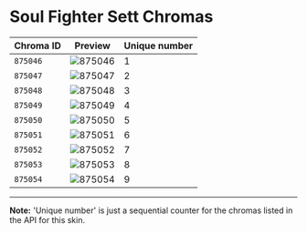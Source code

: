 # Soul Fighter Sett Chromas

| Chroma ID | Preview | Unique number |
|---|---|---|
| `875046` | ![875046](https://raw.communitydragon.org/latest/plugins/rcp-be-lol-game-data/global/default/v1/champion-chroma-images/875/875046.png) | 1 |
| `875047` | ![875047](https://raw.communitydragon.org/latest/plugins/rcp-be-lol-game-data/global/default/v1/champion-chroma-images/875/875047.png) | 2 |
| `875048` | ![875048](https://raw.communitydragon.org/latest/plugins/rcp-be-lol-game-data/global/default/v1/champion-chroma-images/875/875048.png) | 3 |
| `875049` | ![875049](https://raw.communitydragon.org/latest/plugins/rcp-be-lol-game-data/global/default/v1/champion-chroma-images/875/875049.png) | 4 |
| `875050` | ![875050](https://raw.communitydragon.org/latest/plugins/rcp-be-lol-game-data/global/default/v1/champion-chroma-images/875/875050.png) | 5 |
| `875051` | ![875051](https://raw.communitydragon.org/latest/plugins/rcp-be-lol-game-data/global/default/v1/champion-chroma-images/875/875051.png) | 6 |
| `875052` | ![875052](https://raw.communitydragon.org/latest/plugins/rcp-be-lol-game-data/global/default/v1/champion-chroma-images/875/875052.png) | 7 |
| `875053` | ![875053](https://raw.communitydragon.org/latest/plugins/rcp-be-lol-game-data/global/default/v1/champion-chroma-images/875/875053.png) | 8 |
| `875054` | ![875054](https://raw.communitydragon.org/latest/plugins/rcp-be-lol-game-data/global/default/v1/champion-chroma-images/875/875054.png) | 9 |

---

**Note:** 'Unique number' is just a sequential counter for the chromas listed in the API for this skin.